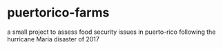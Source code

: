 # puertorico-farms
a small project to assess food security issues in puerto-rico following the hurricane Maria disaster of 2017
